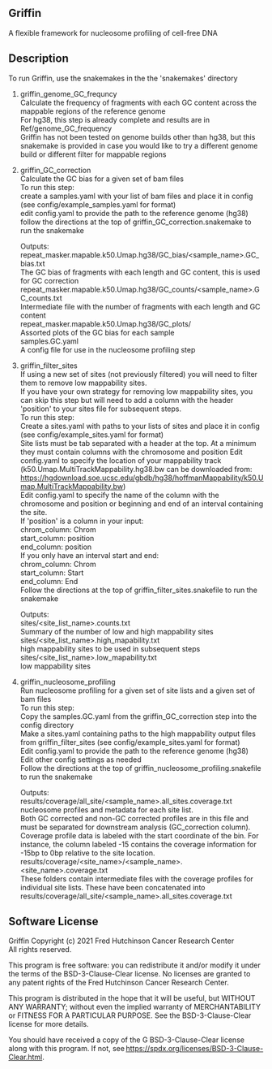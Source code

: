 ## Griffin
A flexible framework for nucleosome profiling of cell-free DNA


## Description
To run Griffin, use the snakemakes in the the 'snakemakes' directory  

1. griffin_genome_GC_frequncy  
    Calculate the frequency of fragments with each GC content across the mappable regions of the reference genome  
    For hg38, this step is already complete and results are in Ref/genome_GC_frequency  
    Griffin has not been tested on genome builds other than hg38, but this snakemake is provided in case you would like to try a different genome build or different filter for mappable regions  
    
2. griffin_GC_correction  
    Calculate the GC bias for a given set of bam files  
    To run this step:  
      create a samples.yaml with your list of bam files and place it in config (see config/example_samples.yaml for format)  
      edit config.yaml to provide the path to the reference genome (hg38)  
      follow the directions at the top of griffin_GC_correction.snakemake to run the snakemake  
      
    Outputs:  
      repeat_masker.mapable.k50.Umap.hg38/GC_bias/<sample_name>.GC_bias.txt  
        The GC bias of fragments with each length and GC content, this is used for GC correction  
      repeat_masker.mapable.k50.Umap.hg38/GC_counts/<sample_name>.GC_counts.txt  
        Intermediate file with the number of fragments with each length and GC content  
      repeat_masker.mapable.k50.Umap.hg38/GC_plots/  
        Assorted plots of the GC bias for each sample  
      samples.GC.yaml  
        A config file for use in the nucleosome profiling step  
      
3. griffin_filter_sites  
    If using a new set of sites (not previously filtered) you will need to filter them to remove low mappability sites.  
    If you have your own strategy for removing low mappability sites, you can skip this step but will need to add a column with the header 'position' to your sites file for subsequent steps.  
    To run this step:  
      Create a sites.yaml with paths to your lists of sites and place it in config (see config/example_sites.yaml for format)  
      Site lists must be tab separated with a header at the top. At a minimum they must contain columns with the chromosome and position
      Edit config.yaml to specify the location of your mappability track (k50.Umap.MultiTrackMappability.hg38.bw can be downloaded from: https://hgdownload.soe.ucsc.edu/gbdb/hg38/hoffmanMappability/k50.Umap.MultiTrackMappability.bw)  
      Edit config.yaml to specify the name of the column with the chromosome and position or beginning and end of an interval containing the site.  
      If 'position' is a column in your input:  
        chrom_column: Chrom  
        start_column: position  
        end_column: position  
      If you only have an interval start and end:  
        chrom_column: Chrom  
        start_column: Start  
        end_column: End  
      Follow the directions at the top of griffin_filter_sites.snakefile to run the snakemake  
      
    Outputs:  
      sites/<site_list_name>.counts.txt  
        Summary of the number of low and high mappability sites  
      sites/<site_list_name>.high_mapability.txt  
        high mappability sites to be used in subsequent steps  
      sites/<site_list_name>.low_mapability.txt  
        low mappability sites  
      
 4. griffin_nucleosome_profiling  
      Run nucleosome profiling for a given set of site lists and a given set of bam files  
      To run this step:  
        Copy the samples.GC.yaml from the griffin_GC_correction step into the config directory  
        Make a sites.yaml containing paths to the high mappability output files from griffin_filter_sites (see config/example_sites.yaml for format)  
        Edit config.yaml to provide the path to the reference genome (hg38)  
        Edit other config settings as needed  
        Follow the directions at the top of griffin_nucleosome_profiling.snakefile to run the snakemake  
        
      Outputs:  
        results/coverage/all_site/<sample_name>.all_sites.coverage.txt  
          nucleosome profiles and metadata for each site list.   
          Both GC corrected and non-GC corrected profiles are in this file and must be separated for downstream analysis (GC_correction column). Coverage profile data is labeled with the start coordinate of the bin. For instance, the column labeled -15 contains the coverage information for -15bp to 0bp relative to the site location.  
          results/coverage/<site_name>/<sample_name>.<site_name>.coverage.txt  
            These folders contain intermediate files with the coverage profiles for individual site lists. These have been concatenated into results/coverage/all_site/<sample_name>.all_sites.coverage.txt  
                  

## Software License   
Griffin Copyright (c) 2021 Fred Hutchinson Cancer Research Center  
All rights reserved.  

This program is free software: you can redistribute it and/or modify it under the terms of the BSD-3-Clause-Clear license. No licenses are granted to any patent rights of the Fred Hutchinson Cancer Research Center.  

This program is distributed in the hope that it will be useful, but WITHOUT ANY WARRANTY; without even the implied warranty of MERCHANTABILITY or FITNESS FOR A PARTICULAR PURPOSE. See the BSD-3-Clause-Clear license for more details.  

You should have received a copy of the G BSD-3-Clause-Clear license along with this program. If not, see https://spdx.org/licenses/BSD-3-Clause-Clear.html. 
